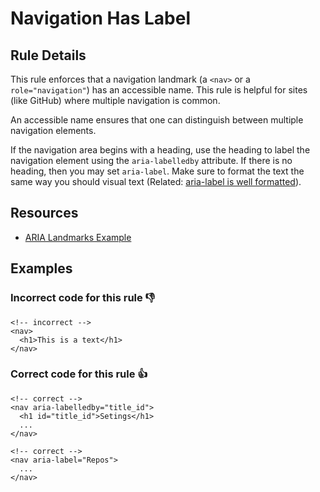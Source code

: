 # Navigation Has Label

## Rule Details

This rule enforces that a navigation landmark (a `<nav>` or a `role="navigation"`) has an accessible name. This rule is helpful for sites (like GitHub) where multiple navigation is common.

An accessible name ensures that one can distinguish between multiple navigation elements.

If the navigation area begins with a heading, use the heading to label the navigation element using the `aria-labelledby` attribute. If there is no heading, then you may set `aria-label`. Make sure to format the text the same way you should visual text (Related: [aria-label is well formatted](./aria-label-is-well-formatted.md)).

## Resources

- [ARIA Landmarks Example](https://www.w3.org/WAI/ARIA/apg/example-index/landmarks/index.html)

## Examples
### **Incorrect** code for this rule 👎

```erb
<!-- incorrect -->
<nav>
  <h1>This is a text</h1>
</nav>
```

### **Correct** code for this rule  👍

```erb
<!-- correct -->
<nav aria-labelledby="title_id">
  <h1 id="title_id">Setings</h1>
  ...
</nav>
```

```erb
<!-- correct -->
<nav aria-label="Repos">
  ...
</nav>
```
